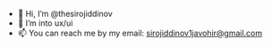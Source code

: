 - 👋 Hi, I’m @thesirojiddinov
- 👀 I’m into ux/ui
- 📫 You can reach me by my email: sirojiddinov1javohir@gmail.com

<!---
thesirojiddinov/thesirojiddinov is a ✨ special ✨ repository because its `README.md` (this file) appears on your GitHub profile.
You can click the Preview link to take a look at your changes.
--->
